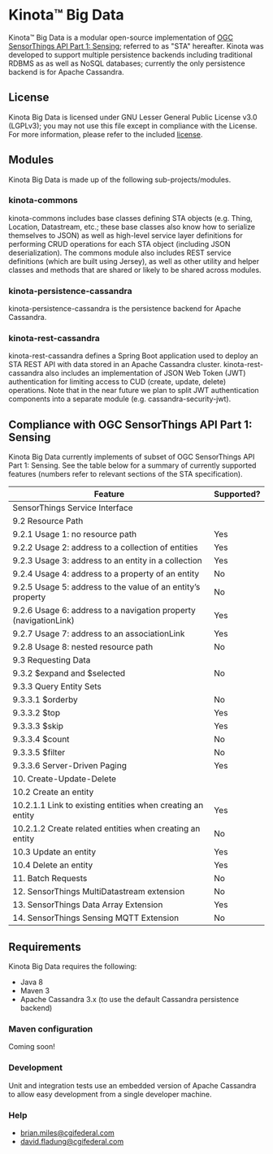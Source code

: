 
# Kinota&trade; Big Data

Kinota&trade; Big Data is a modular open-source implementation of
[OGC SensorThings API Part 1: Sensing](http://docs.opengeospatial.org/is/15-078r6/15-078r6.html);
referred to as "STA" hereafter.  Kinota was developed to support multiple persistence backends including traditional
RDBMS as as well as NoSQL databases; currently the only persistence backend is for Apache Cassandra.

## License

Kinota Big Data is licensed under GNU Lesser General Public License v3.0 (LGPLv3); you may not use
this file except in compliance with the License.  For more information, please refer to
the included [license](LICENSE.txt).

## Modules

Kinota Big Data is made up of the following sub-projects/modules.

### kinota-commons

kinota-commons includes base classes defining STA objects (e.g. Thing, Location, Datastream, etc.; these base classes
also know how to serialize themselves to JSON) as well as high-level service layer definitions for performing CRUD
operations for each STA object (including JSON deserialization).  The commons module also includes REST service
definitions (which are built using Jersey), as well as other utility and helper classes and methods that are shared
or likely to be shared across modules.

### kinota-persistence-cassandra

kinota-persistence-cassandra is the persistence backend for Apache Cassandra.

### kinota-rest-cassandra

kinota-rest-cassandra defines a Spring Boot application used to deploy an STA REST API with data stored in an Apache
Cassandra cluster.  kinota-rest-cassandra also includes an implementation of JSON Web Token (JWT) authentication for
limiting access to CUD (create, update, delete) operations.  Note that in the near future we plan to split JWT
authentication components into a separate module (e.g. cassandra-security-jwt).

## Compliance with OGC SensorThings API Part 1: Sensing

Kinota Big Data currently implements of subset of OGC SensorThings API Part 1: Sensing.  See the table below for a 
summary of currently supported features (numbers refer to relevant sections of the STA specification).

Feature | Supported?
------- | --------------
SensorThings Service Interface | &nbsp;
9.2 Resource Path | &nbsp;
9.2.1 Usage 1: no resource path | Yes
9.2.2 Usage 2: address to a collection of entities | Yes
9.2.3 Usage 3: address to an entity in a collection | Yes
9.2.4 Usage 4: address to a property of an entity | No
9.2.5 Usage 5: address to the value of an entity’s property | No
9.2.6 Usage 6: address to a navigation property (navigationLink) | Yes
9.2.7 Usage 7: address to an associationLink | Yes
9.2.8 Usage 8: nested resource path | No
9.3 Requesting Data | &nbsp;
9.3.2 $expand and $selected | No
9.3.3 Query Entity Sets | &nbsp;
9.3.3.1 $orderby | No
9.3.3.2 $top | Yes
9.3.3.3 $skip | Yes
9.3.3.4 $count | No
9.3.3.5 $filter | No
9.3.3.6 Server-Driven Paging | Yes
10. Create-Update-Delete | &nbsp;
10.2 Create an entity | &nbsp;
10.2.1.1 Link to existing entities when creating an entity | Yes
10.2.1.2 Create related entities when creating an entity | No
10.3 Update an entity | Yes
10.4 Delete an entity | Yes
11. Batch Requests | No
12. SensorThings MultiDatastream extension | No
13. SensorThings Data Array Extension | Yes
14. SensorThings Sensing MQTT Extension | No

## Requirements

Kinota Big Data requires the following:
* Java 8
* Maven 3
* Apache Cassandra 3.x (to use the default Cassandra persistence backend)

### Maven configuration

Coming soon!

### Development

Unit and integration tests use an embedded version of Apache Cassandra to allow easy development from a single
developer machine.

### Help

- brian.miles@cgifederal.com
- david.fladung@cgifederal.com
